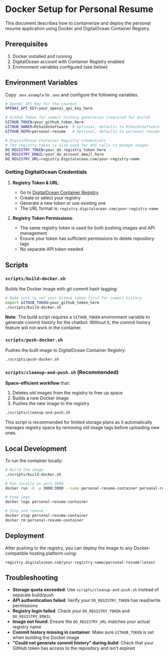 # Docker Setup for Personal Resume

This document describes how to containerize and deploy the personal resume application using Docker and DigitalOcean Container Registry.

## Prerequisites

1. Docker installed and running
2. DigitalOcean account with Container Registry enabled
3. Environment variables configured (see below)

## Environment Variables

Copy `.env.example` to `.env` and configure the following variables:

```bash
# OpenAI API Key for the chatbot
OPENAI_API_KEY=your_openai_api_key_here

# GitHub Token for commit history generation (required for build)
GITHUB_TOKEN=your_github_token_here
GITHUB_OWNER=MihaiOnSoftware  # Optional, defaults to MihaiOnSoftware
GITHUB_REPO=personal-resume   # Optional, defaults to personal-resume

# DigitalOcean Container Registry credentials
# The registry token is also used for API calls to manage images
DO_REGISTRY_TOKEN=your_do_registry_token_here
DO_REGISTRY_EMAIL=your_do_account_email_here
DO_REGISTRY_URL=registry.digitalocean.com/your-registry-name
```

### Getting DigitalOcean Credentials

1. **Registry Token & URL**: 
   - Go to [DigitalOcean Container Registry](https://cloud.digitalocean.com/registry)
   - Create or select your registry
   - Generate a new token or use existing one
   - The URL format is: `registry.digitalocean.com/your-registry-name`

2. **Registry Token Permissions**:
   - The same registry token is used for both pushing images and API management
   - Ensure your token has sufficient permissions to delete repository tags
   - No separate API token needed

## Scripts

### `scripts/build-docker.sh`
Builds the Docker image with git commit hash tagging:
```bash
# Make sure to set your GitHub token first for commit history
export GITHUB_TOKEN=your_github_token_here
./scripts/build-docker.sh
```

**Note**: The build script requires a `GITHUB_TOKEN` environment variable to generate commit history for the chatbot. Without it, the commit history feature will not work in the container.

### `scripts/push-docker.sh`
Pushes the built image to DigitalOcean Container Registry:
```bash
./scripts/push-docker.sh
```

### `scripts/cleanup-and-push.sh` (Recommended)
**Space-efficient workflow** that:
1. Deletes old images from the registry to free up space
2. Builds a new Docker image
3. Pushes the new image to the registry

```bash
./scripts/cleanup-and-push.sh
```

This script is recommended for limited storage plans as it automatically manages registry space by removing old image tags before uploading new ones.

## Local Development

To run the container locally:

```bash
# Build the image
./scripts/build-docker.sh

# Run locally on port 3000
docker run -d -p 3000:3000 --name personal-resume-container personal-resume:latest

# View logs
docker logs personal-resume-container

# Stop and remove
docker stop personal-resume-container
docker rm personal-resume-container
```

## Deployment

After pushing to the registry, you can deploy the image to any Docker-compatible hosting platform using:
```
registry.digitalocean.com/your-registry-name/personal-resume:latest
```

## Troubleshooting

- **Storage quota exceeded**: Use `scripts/cleanup-and-push.sh` instead of separate build/push
- **API authentication failed**: Verify your `DO_REGISTRY_TOKEN` has read/write permissions
- **Registry login failed**: Check your `DO_REGISTRY_TOKEN` and `DO_REGISTRY_EMAIL`
- **Image not found**: Ensure the `DO_REGISTRY_URL` matches your actual registry name
- **Commit history missing in container**: Make sure `GITHUB_TOKEN` is set when building the Docker image
- **"Could not generate commit history" during build**: Check that your GitHub token has access to the repository and isn't expired 